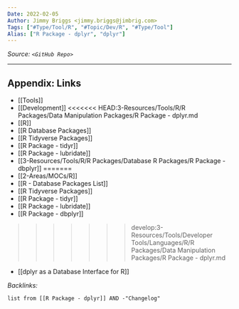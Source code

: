 ```yaml
---
Date: 2022-02-05
Author: Jimmy Briggs <jimmy.briggs@jimbrig.com>
Tags: ["#Type/Tool/R", "#Topic/Dev/R", "#Type/Tool"]
Alias: ["R Package - dplyr", "dplyr"]
---
```


*Source: `<GitHub Repo>`*

***

## Appendix: Links

- [[Tools]]
- [[Development]]
<<<<<<< HEAD:3-Resources/Tools/R/R Packages/Data Manipulation Packages/R Package - dplyr.md
- [[R]]
- [[R Database Packages]]
- [[R Tidyverse Packages]]
- [[R Package - tidyr]]
- [[R Package - lubridate]]
- [[3-Resources/Tools/R/R Packages/Database R Packages/R Package - dbplyr]]
=======
- [[2-Areas/MOCs/R]]
- [[R - Database Packages List]]
- [[R Tidyverse Packages]]
- [[R Package - tidyr]]
- [[R Package - lubridate]]
- [[R Package - dbplyr]]
>>>>>>> develop:3-Resources/Tools/Developer Tools/Languages/R/R Packages/Data Manipulation Packages/R Package - dplyr.md
- [[dplyr as a Database Interface for R]]


*Backlinks:*

```dataview
list from [[R Package - dplyr]] AND -"Changelog"
```